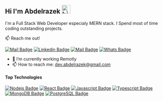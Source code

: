 ## Hi I'm Abdelrazek <img src="https://user-images.githubusercontent.com/1303154/88677602-1635ba80-d120-11ea-84d8-d263ba5fc3c0.gif" width="28px" alt="hi">

I'm a Full Stack Web Developer especialy MERN stack. I Spend most of time coding outstanding projects.

:mailbox: Reach me out!

[![Mail Badge](https://img.shields.io/badge/-dev.abdelrazek-4267B2?style=flat&labelColor=4267B2&logo=facebook&logoColor=white)](https://www.facebook.com/dev.abdelrazek) [![Linkedin Badge](https://img.shields.io/badge/-Abdelrazek-0e76a8?style=flat&labelColor=0e76a8&logo=linkedin&logoColor=white)](https://www.linkedin.com/in/abdelrazek-ali)  [![Mail Badge](https://img.shields.io/badge/-dev.abdelrazek-c0392b?style=flat&labelColor=c0392b&logo=gmail&logoColor=white)](mailto:dev.abdelrazek@gmail.com) [![Whats Badge](https://img.shields.io/badge/-+201155596710-25d366?style=flat&labelColor=25d366&logo=whatsapp&logoColor=white)](https://api.whatsapp.com/send?phone=+201155596710)

<!-- TODO: Add last video link -->

- 🔭 I’m currently working Remotly
- 📫 How to reach me: dev.abdelrazek@gmail.com

#### Top Technologies

<!-- TODO: Make technologies links takes you to repositories -->

 [![Nodejs Badge](https://img.shields.io/badge/-Nodejs-3C873A?style=for-the-badge&labelColor=black&logo=node.js&logoColor=3C873A)](#) [![React Badge](https://img.shields.io/badge/-React-61DBFB?style=for-the-badge&labelColor=black&logo=react&logoColor=61DBFB)](#) [![Javascript Badge](https://img.shields.io/badge/-Javascript-F0DB4F?style=for-the-badge&labelColor=black&logo=javascript&logoColor=F0DB4F)](#) [![Typescript Badge](https://img.shields.io/badge/-Typescript-007acc?style=for-the-badge&labelColor=black&logo=typescript&logoColor=007acc)](#) [![MongoDB Badge](https://img.shields.io/badge/-MongoDB-57ab51?style=for-the-badge&labelColor=black&logo=mongodb&logoColor=57ab51)](#) [![PostgreSQL Badge](https://img.shields.io/badge/-PostgreSQL-336791?style=for-the-badge&labelColor=black&logo=postgresql&logoColor=336791)](#)
<!--  [![Azure Badge](https://img.shields.io/badge/-Azure-008AD7?style=for-the-badge&labelColor=black&logo=MicrosoftAzure&logoColor=008AD7)](#) -->


<br />
<br />
<!--  
#### Business
- :paperclip: [My Resume/CV](https://github.com/ipenywis/ipenywis/blob/master/resumes/resume%20v1.0.pdf)


